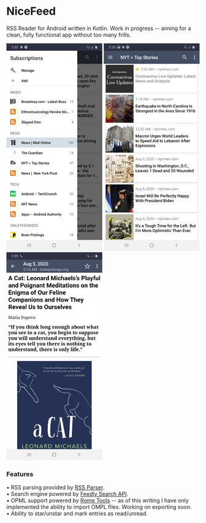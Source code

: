 # NiceFeed
RSS Reader for Android written in Kotlin. Work in progress -- aiming for a clean, fully functional app without too many frills.

<img width="250" src="Screenshot_20200810-023234_NiceFeed.jpg"> <img width="250" src="Screenshot_20200810-023326_NiceFeed.jpg"> <img width="250" src="Screenshot_20200810-023921_NiceFeed.jpg">

<h3>Features</h3>
• RSS parsing provided by <a href="https://github.com/prof18/RSS-Parser">RSS Parser</a>.<br>
• Search engine powered by <a href="https://developer.feedly.com/v3/search/">Feedly Search API</a>.<br>
• OPML support powered by <a href="https://github.com/rometools/rome">Rome Tools</a> -- as of this writing I have only implemented the ability to import OMPL files. Working on exporting soon.<br>
• Ability to star/unstar and mark entries as read/unread.

